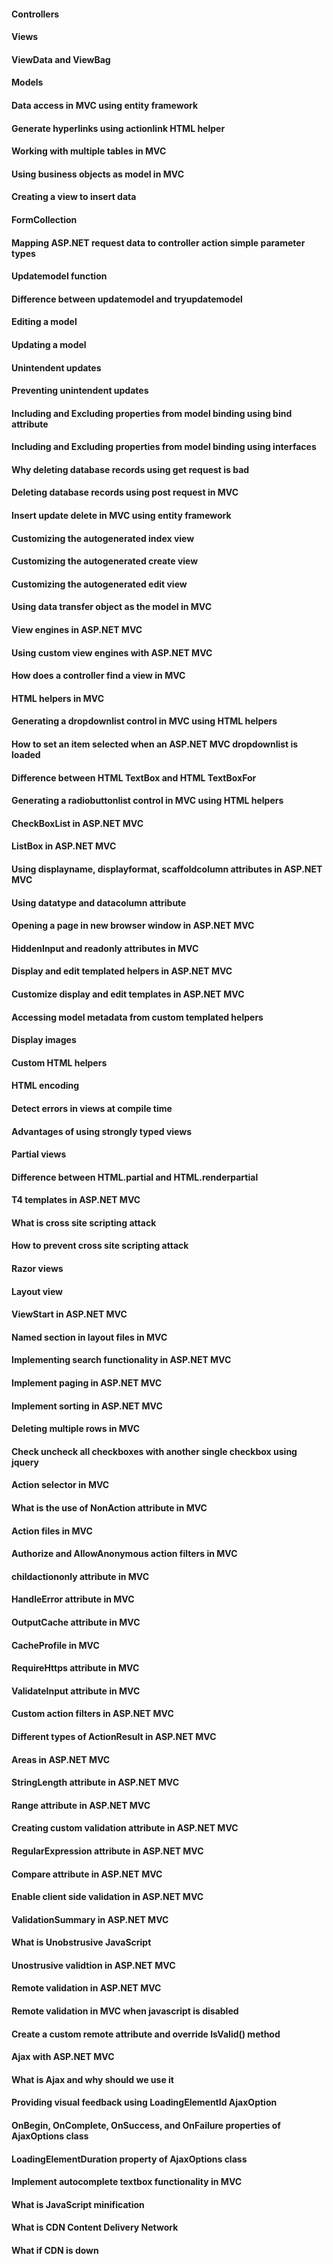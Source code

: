 #### Controllers   
#### Views     
#### ViewData and ViewBag   
#### Models    
#### Data access in MVC using entity framework    
#### Generate hyperlinks using actionlink HTML helper  
#### Working with multiple tables in MVC     
#### Using business objects as model in MVC     
#### Creating a view to insert data 
#### FormCollection     
#### Mapping ASP.NET request data to controller action simple parameter types    
#### Updatemodel function  
#### Difference between updatemodel and tryupdatemodel    
#### Editing a model    
#### Updating a model  
#### Unintendent updates    
#### Preventing unintendent updates    
#### Including and Excluding properties from model binding using bind attribute  
#### Including and Excluding properties from model binding using interfaces    
#### Why deleting database records using get request is bad    
#### Deleting database records using post request in MVC  
#### Insert update delete in MVC using entity framework     
#### Customizing the autogenerated index view     
#### Customizing the autogenerated create view
#### Customizing the autogenerated edit view   
#### Using data transfer object as the model in MVC   
#### View engines in ASP.NET MVC  
#### Using custom view engines with ASP.NET MVC    
#### How does a controller find a view in MVC    
#### HTML helpers in MVC   
#### Generating a dropdownlist control in MVC using HTML helpers      
#### How to set an item selected when an ASP.NET MVC dropdownlist is loaded    
#### Difference between HTML TextBox and HTML TextBoxFor    
#### Generating a radiobuttonlist control in MVC using HTML helpers     
#### CheckBoxList in ASP.NET MVC     
#### ListBox in ASP.NET MVC  
#### Using displayname, displayformat, scaffoldcolumn attributes in ASP.NET MVC     
#### Using datatype and datacolumn attribute     
#### Opening a page in new browser window in ASP.NET MVC   
#### HiddenInput and readonly attributes in MVC    
#### Display and edit templated helpers in ASP.NET MVC    
#### Customize display and edit templates in ASP.NET MVC   
#### Accessing model metadata from custom templated helpers     
#### Display images    
#### Custom HTML helpers 
#### HTML encoding     
#### Detect errors in views at compile time     
#### Advantages of using strongly typed views   
#### Partial views    
#### Difference between HTML.partial and HTML.renderpartial     
#### T4 templates in ASP.NET MVC  
#### What is cross site scripting attack    
#### How to prevent cross site scripting attack     
#### Razor views   
#### Layout view     
#### ViewStart in ASP.NET MVC        
#### Named section in layout files in MVC   
#### Implementing search functionality in ASP.NET MVC     
#### Implement paging in ASP.NET MVC     
#### Implement sorting in ASP.NET MVC   
#### Deleting multiple rows in MVC    
#### Check uncheck all checkboxes with another single checkbox using jquery     
#### Action selector in MVC   
#### What is the use of NonAction attribute in MVC     
#### Action files in MVC     
#### Authorize and AllowAnonymous action filters in MVC   
#### childactiononly attribute in MVC     
#### HandleError attribute in MVC     
#### OutputCache attribute in MVC  
#### CacheProfile in MVC     
#### RequireHttps attribute in MVC    
#### ValidateInput attribute in MVC    
#### Custom action filters in ASP.NET MVC     
#### Different types of ActionResult in ASP.NET MVC     
#### Areas in ASP.NET MVC   
#### StringLength attribute in ASP.NET MVC     
#### Range attribute in ASP.NET MVC     
#### Creating custom validation attribute in ASP.NET MVC   
#### RegularExpression attribute in ASP.NET MVC       
#### Compare attribute in ASP.NET MVC     
#### Enable client side validation in ASP.NET MVC   
#### ValidationSummary in ASP.NET MVC     
#### What is Unobstrusive JavaScript    
#### Unostrusive validtion in ASP.NET MVC   
#### Remote validation in ASP.NET MVC     
#### Remote validation in MVC when javascript is disabled    
#### Create a custom remote attribute and override IsValid() method   
#### Ajax with ASP.NET MVC        
#### What is Ajax and why should we use it     
#### Providing visual feedback using LoadingElementId AjaxOption   
#### OnBegin, OnComplete, OnSuccess, and OnFailure properties of AjaxOptions class     
#### LoadingElementDuration property of AjaxOptions class      
#### Implement autocomplete textbox functionality in MVC   
#### What is JavaScript minification     
#### What is CDN Content Delivery Network     
#### What if CDN is down  
